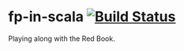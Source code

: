 # fp-in-scala [![Build Status](https://travis-ci.org/leighlondon/fp-in-scala.svg?branch=master)](https://travis-ci.org/leighlondon/fp-in-scala)

Playing along with the Red Book.
